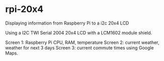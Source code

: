 # rpi-20x4
Displaying information from Raspberry Pi to a i2c 20x4 LCD

Using a I2C TWI Serial 2004 20x4 LCD with a LCM1602 module shield.

Screen 1: Raspberry Pi CPU, RAM, temperature
Screen 2: current weather, weather for next 3 days
Screen 3: current commute times using Google Maps.
